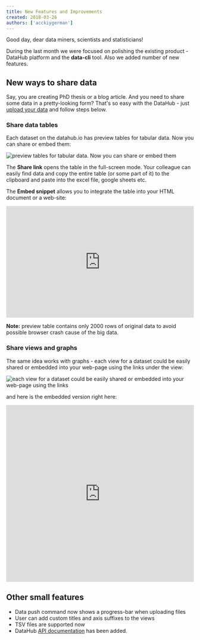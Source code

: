 ```yaml
---
title: New Features and Improvements
created: 2018-03-26
authors: ['acckiygerman']
---
```


Good day, dear data miners, scientists and statisticians!

During the last month we were focused on polishing the existing product - DataHub platform and the **data-cli** tool. Also we added number of new features.

## New ways to share data

Say, you are creating PhD thesis or a blog article. And you need to share some data in a pretty-looking form? That's so easy with the DataHub - just [upload your data](https://datahub.io/docs/getting-started/publishing-data)  and follow steps below.

### Share data tables

Each dataset on the datahub.io has preview tables for tabular data. Now you can share or embed them:

![preview tables for tabular data. Now you can share or embed them](/static/img/docs/share-embed-tables.png)

The **Share link** opens the table in the full-screen mode. Your colleague can easily find data and copy the entire table (or some part of it) to the clipboard and paste into the excel file, google sheets etc.

The **Embed snippet** allows you to integrate the table into your HTML document or a web-site:

<iframe src="https://datahub.io/core/gini-index/r/0.html" width="100%" height="300px" frameborder="0"></iframe>

**Note:** preview table contains only 2000 rows of original data to avoid possible browser crash cause of the big data.

### Share views and graphs

The same idea works with graphs - each view for a dataset could be easily shared or embedded into your web-page using the links under the view:

![each view for a dataset could be easily shared or embedded into your web-page using the links](/static/img/docs/share-embed-graphs.png)

and here is the embedded version right here:

<iframe src="https://datahub.io/core/gini-index/view/0" width="100%" height="475px" frameborder="0"></iframe>

## Other small features

- Data push command now shows a progress-bar when uploading files
- User can add custom titles and axis suffixes to the views
- TSV files are supported now
- DataHub [API documentation](https://datahub.io/docs/features/api) has been added.
